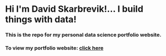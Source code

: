 # Hi I'm David Skarbrevik!... I build things with data!

### This is the repo for my personal data science portfolio website.

### To view my portfolio website: <a href="https://www.skarbrevik.com/">click here</a>
